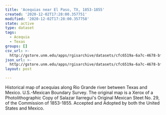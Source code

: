 ```yaml
---
title: 'Acequias near El Paso, TX, 1853-1855'
created: '2020-12-02T17:28:00.357751'
modified: '2020-12-02T17:28:00.357758'
state: active
type: dataset
tags:
  - Acequia
  - Texas
groups: []
csv_url: >-
  http://gstore.unm.edu/apps/rgisarchive/datasets/cfc6519a-6a7c-4678-bfbf-161ebf6bee11/acequiashp.derived.csv
json_url: >-
  http://gstore.unm.edu/apps/rgisarchive/datasets/cfc6519a-6a7c-4678-bfbf-161ebf6bee11/acequiashp.derived.json
layout: post

---
```

Historical map of acequias along Rio Grande river between Texas and Mexico. U.S.-Mexican Boundary Survey. The original map is a Xerox of a Photolithographic Copy of Salazar Ilarregui's Original Mexican Steet No. 29, of the Commission of 1853-1855. Accepted and Adopted by both the United States and Mexico.
